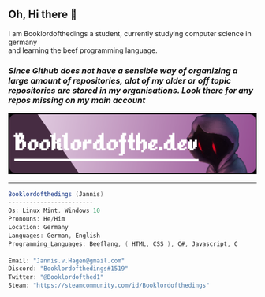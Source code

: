
## Oh, Hi there 👋

I am Booklordofthedings a student, currently studying computer science in germany  
and learning the beef programming language.

### *Since Github does not have a sensible way of organizing a large amount of repositories, alot of my older or off topic repositories are stored in my organisations. Look there for any repos missing on my main account*

<img src="https://github.com/Booklordofthedings/Booklordofthedings/blob/main/githubprofileheader.png">  

---

```csharp
Booklordofthedings (Jannis)
------------------------
Os: Linux Mint, Windows 10
Pronouns: He/Him
Location: Germany
Languages: German, English
Programming_Languages: Beeflang, ( HTML, CSS ), C#, Javascript, C

Email: "Jannis.v.Hagen@gmail.com"
Discord: "Booklordofthedings#1519"
Twitter: "@Booklordofthed1"
Steam: "https://steamcommunity.com/id/Booklordofthedings"

```
